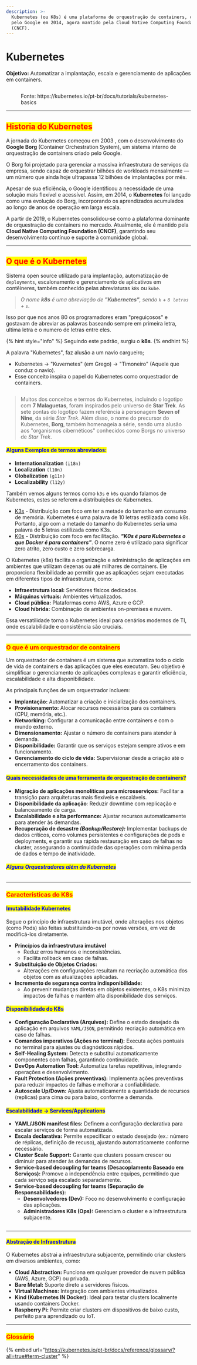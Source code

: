 ```yaml
---
description: >-
  Kubernetes (ou K8s) é uma plataforma de orquestração de containers, criado
  pelo Google em 2014, agora mantido pela Cloud Native Computing Foundation
  (CNCF).
---
```


# Kubernetes

**Objetivo:** Automatizar a implantação, escala e gerenciamento de aplicações em containers.

<figure><img src=".gitbook/assets/image (167).png" alt=""><figcaption><p>Fonte: https://kubernetes.io/pt-br/docs/tutorials/kubernetes-basics</p></figcaption></figure>

***

## <mark style="color:red;">Historia do Kubernetes</mark>

A jornada do Kubernetes começou em 2003 , com o desenvolvimento do **Google Borg** (Container Orchestration System), um sistema interno de orquestração de containers criado pelo Google.&#x20;

O Borg foi projetado para gerenciar a massiva infraestrutura de serviços da empresa, sendo capaz de orquestrar bilhões de workloads mensalmente — um número que ainda hoje ultrapassa 12 bilhões de implantações por mês.

Apesar de sua eficiência, o Google identificou a necessidade de uma solução mais flexível e acessível. Assim, em 2014, o **Kubernetes** foi lançado como uma evolução do Borg, incorporando os aprendizados acumulados ao longo de anos de operação em larga escala.

A partir de 2019, o Kubernetes consolidou-se como a plataforma dominante de orquestração de containers no mercado. Atualmente, ele é mantido pela **Cloud Native Computing Foundation (CNCF)**, garantindo seu desenvolvimento contínuo e suporte à comunidade global.

***

## <mark style="color:red;">O que é o Kubernetes</mark>

Sistema open source utilizado para implantação, automatização de `deployments`, escalonamento e gerenciamento de aplicativos em contêineres, também conhecido pelas abreviaturas `k8s` ou `kube`.

> _O nome **k8s** é uma abreviação de **"Kubernetes"**, sendo `k` + `8 letras` + `s`._

Isso por que nos anos 80 os programadores eram "preguiçosos" e gostavam de abreviar as palavras baseando sempre em primeira letra, ultima letra e o numero de letras entre eles.

{% hint style="info" %}
Seguindo este padrão, surgiu o **k8s**.
{% endhint %}

A palavra "Kubernetes", faz alusão a um navio cargueiro;

* Kubernetes -> "Kuvernetes" (em Grego) -> "Timoneiro" (Aquele que conduz o navio).
* Esse conceito inspira o papel do Kubernetes como orquestrador de containers.

<figure><img src=".gitbook/assets/image (172).png" alt=""><figcaption></figcaption></figure>



> Muitos dos conceitos e termos do Kubernetes, incluindo o logotipo com **7 Malaguetas**, foram inspirados pelo universo de **Star Trek**. As sete pontas do logotipo fazem referência à personagem **Seven of Nine**, da série _Star Trek_. Além disso, o nome do precursor do Kubernetes, **Borg**, também homenageia a série, sendo uma alusão aos "organismos cibernéticos" conhecidos como Borgs no universo de _Star Trek_.

#### <mark style="color:blue;">Alguns Exemplos de termos abreviados:</mark>

* **Internationalization** `(i18n)`
* **Localization** `(l10n)`
* **Globalization** `(g11n)`
* **Localizability** `(l12y)`

Também vemos alguns termos como `k3s` e `k0s` quando falamos de Kubernetes, estes se referem a distribuições de Kubernetes.

* [K3s](https://k3s.io/) - Distribuição com foco em ter a metade do tamanho em consumo de memória. Kubernetes é uma palavra de 10 letras estilizada como k8s. Portanto, algo com a metade do tamanho do Kubernetes seria uma palavra de 5 letras estilizada como K3s.
* [K0s](https://k0sproject.io/) - Distribuição com foco em facilitação. _**"K0s é para Kubernetes o que Docker é para containers"**_. O nome zero é utilizado para significar zero atrito, zero custo e zero sobrecarga.

O Kubernetes (k8s) facilita a organização e administração de aplicações em ambientes que utilizam dezenas ou até milhares de containers. Ele proporciona flexibilidade ao permitir que as aplicações sejam executadas em diferentes tipos de infraestrutura, como:

* **Infraestrutura local:** Servidores físicos dedicados.
* **Máquinas virtuais:** Ambientes virtualizados.
* **Cloud pública:** Plataformas como AWS, Azure e GCP.
* **Cloud híbrida:** Combinação de ambientes on-premises e nuvem.

Essa versatilidade torna o Kubernetes ideal para cenários modernos de TI, onde escalabilidade e consistência são cruciais.

***

### <mark style="color:red;">O que é um orquestrador de containers</mark>

Um orquestrador de containers é um sistema que automatiza todo o ciclo de vida de containers e das aplicações que eles executam. Seu objetivo é simplificar o gerenciamento de aplicações complexas e garantir eficiência, escalabilidade e alta disponibilidade.

As principais funções de um orquestrador incluem:

* **Implantação:** Automatizar a criação e inicialização dos containers.
* **Provisionamento:** Alocar recursos necessários para os containers (CPU, memória, etc.).
* **Networking:** Configurar a comunicação entre containers e com o mundo externo.
* **Dimensionamento:** Ajustar o número de containers para atender à demanda.
* **Disponibilidade:** Garantir que os serviços estejam sempre ativos e em funcionamento.
* **Gerenciamento do ciclo de vida:** Supervisionar desde a criação até o encerramento dos containers.

#### <mark style="color:blue;">Quais necessidades de uma ferramenta de orquestração de containers?</mark>

* **Migração de aplicações monolíticas para microsserviços:** Facilitar a transição para arquiteturas mais flexíveis e escaláveis.
* **Disponibilidade da aplicação**_:_ Reduzir downtime com replicação e balanceamento de carga.
* **Escalabilidade e alta performance:** Ajustar recursos automaticamente para atender às demandas.
* **Recuperação de desastre&#x20;**_**(Backup/Restore):**_ Implementar backups de dados críticos, como volumes persistentes e configurações de pods e deployments, e garantir sua rápida restauração em caso de falhas no cluster, assegurando a continuidade das operações com mínima perda de dados e tempo de inatividade.

#### _<mark style="color:blue;">**Alguns Orquestradores além do Kubernetes**</mark>_

<figure><img src=".gitbook/assets/image (175).png" alt=""><figcaption></figcaption></figure>

***

### <mark style="color:red;">Características do K8s</mark>

#### <mark style="color:blue;">Imutabilidade Kubernetes</mark>

Segue o princípio de infraestrutura imutável, onde alterações nos objetos (como Pods) são feitas substituindo-os por novas versões, em vez de modificá-los diretamente.

* **Princípios da infraestrutura imutável**
  * Reduz erros humanos e inconsistências.
  * Facilita rollback em caso de falhas.
* **Substituição de Objetos Criados:**
  * Alterações em configurações resultam na recriação automática dos objetos com as atualizações aplicadas.
* **Incremento de segurança contra indisponibilidade:**
  * Ao prevenir mudanças diretas em objetos existentes, o K8s minimiza impactos de falhas e mantém alta disponibilidade dos serviços.

#### <mark style="color:blue;">Disponibilidade do K8s</mark>

* **Configuração Declarativa (Arquivos):** Define o estado desejado da aplicação em arquivos `YAML/JSON`, permitindo recriação automática em caso de falhas.
* **Comandos imperativos (Ações no terminal):** Executa ações pontuais no terminal para ajustes ou diagnósticos rápidos.
* **Self-Healing System:** Detecta e substitui automaticamente componentes com falhas, garantindo continuidade.
* **DevOps Automation Tool:** Automatiza tarefas repetitivas, integrando operações e desenvolvimento.
* **Fault Protection (Ações preventivas):** Implementa ações preventivas para reduzir impactos de falhas e melhorar a confiabilidade.
* **Autoscale Up/Down:** Ajusta automaticamente a quantidade de recursos (replicas) para cima ou para baixo, conforme a demanda.

#### <mark style="color:blue;">Escalabilidade -> Services/Applications</mark>

* **YAML/JSON manifest files:** Definem a configuração declarativa para escalar serviços de forma automatizada.
* **Escala declarativa:** Permite especificar o estado desejado (ex.: número de réplicas, definição de recuso), ajustando automaticamente conforme necessário.
* **Cluster Scale Support:** Garante que clusters possam crescer ou diminuir para atender às demandas de recursos.
* **Service-based decoupling for teams (Desacoplamento Baseado em Serviços):** Promove a independência entre equipes, permitindo que cada serviço seja escalado separadamente.
* **Service-based decoupling for teams (Separação de Responsabilidades):**
  * **Desenvolvedores (Dev):** Foco no desenvolvimento e configuração das aplicações.
  * **Administradores K8s (Ops):** Gerenciam o cluster e a infraestrutura subjacente.



<figure><img src=".gitbook/assets/image (179).png" alt=""><figcaption></figcaption></figure>

***

#### <mark style="color:blue;">Abstração de Infraestrutura</mark>

O Kubernetes abstrai a infraestrutura subjacente, permitindo criar clusters em diversos ambientes, como:

* **Cloud Abstraction:** Funciona em qualquer provedor de nuvem pública (AWS, Azure, GCP) ou privada.
* **Bare Metal:** Suporte direto a servidores físicos.
* **Virtual Machines:** Integração com ambientes virtualizados.
* **Kind (Kubernetes IN Docker):** Ideal para testar clusters localmente usando containers Docker.
* **Raspberry Pi:** Permite criar clusters em dispositivos de baixo custo, perfeito para aprendizado ou IoT.

***

### <mark style="color:red;">Glossário</mark>

{% embed url="https://kubernetes.io/pt-br/docs/reference/glossary/?all=true#term-cluster" %}

